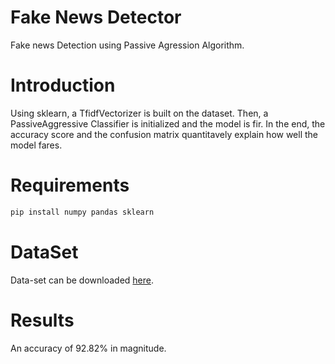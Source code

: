 # Fake News Detector
Fake news Detection using Passive Agression Algorithm.

# Introduction
Using sklearn, a TfidfVectorizer is built on the dataset. Then, a PassiveAggressive Classifier is initialized and the model is fir. In the end, the accuracy score and the confusion matrix quantitavely explain how well the model fares.

# Requirements
```sh
pip install numpy pandas sklearn
```
# DataSet
Data-set can be downloaded [here](https://drive.google.com/file/d/1er9NJTLUA3qnRuyhfzuN0XUsoIC4a-_q/view).

# Results
An accuracy of 92.82% in magnitude.

